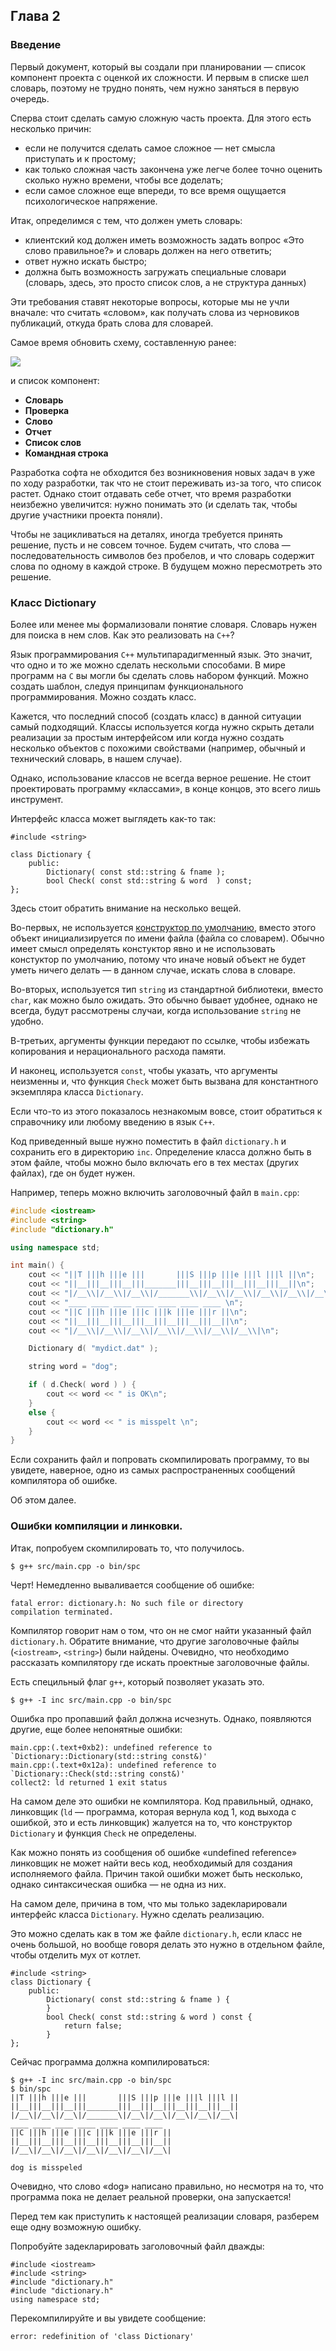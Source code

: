 ## Глава 2

### Введение

Первый документ, который вы создали при планировании — список компонент проекта с оценкой их сложности. И первым в списке шел словарь, поэтому не трудно понять, чем нужно заняться в первую очередь.

Сперва стоит сделать самую сложную часть проекта. Для этого есть несколько причин:

* если не получится сделать самое сложное — нет смысла приступать и к простому;
* как только сложная часть закончена уже легче более точно оценить сколько нужно времени, чтобы все доделать;
* если самое сложное еще впереди, то все время ощущается психологическое напряжение.

Итак, определимся с тем, что должен уметь словарь:

* клиентский код должен иметь возможность задать вопрос «Это слово правильное?» и словарь должен на него ответить;
* ответ нужно искать быстро;
* должна быть возможность загружать специальные словари (словарь, здесь, это просто список слов, а не структура данных)

Эти требования ставят некоторые вопросы, которые мы не учли вначале: что считать «словом», как получать слова из черновиков публикаций, откуда брать слова для словарей.

Самое время обновить схему, составленную ранее:

![](https://yadi.sk/d/pkZLcjgcTB9NT_XXL.jpg)

и список компонент:

* **Словарь**
* **Проверка**
* **Слово**
* **Отчет**
* **Список слов**
* **Командная строка**

Разработка софта не обходится без возникновения новых задач в уже по ходу разработки, так что не стоит переживать из-за того, что список растет. Однако стоит отдавать себе отчет, что время разработки неизбежно увеличится: нужно понимать это (и сделать так, чтобы другие участники проекта поняли).

Чтобы не зацикливаться на деталях, иногда требуется принять решение, пусть и не совсем точное. Будем считать, что слова — последовательность символов без пробелов, и что словарь содержит слова по одному в каждой строке. В будущем можно пересмотреть это решение.

### Класс Dictionary

Более или менее мы формализовали понятие словаря. Словарь нужен для поиска в нем слов. Как это реализовать на `C++`?

Язык программирования `C++` мультипарадигменный язык. Это значит, что одно и то же можно сделать нескольми способами. В мире программ на `C` вы могли бы сделать словь набором функций. Можно создать шаблон, следуя принципам функционального программирования. Можно создать класс.

Кажется, что последний способ (создать класс) в данной ситуации самый подходящий. Классы используется когда нужно скрыть детали реализации за простым интерфейсом или когда нужно создать несколько объектов с похожими свойствами (например, обычный и технический словарь, в нашем случае).

Однако, использование классов не всегда верное решение. Не стоит проектировать программу «классами», в конце концов, это всего лишь инструмент.

Интерфейс класса может выглядеть как-то так:

```с++
#include <string>

class Dictionary {
    public:
        Dictionary( const std::string & fname );
        bool Check( const std::string & word  ) const;
};
```

Здесь стоит обратить внимание на несколько вещей.

Во-первых, не используется [конструктор по умолчанию](http://ru.wikipedia.org/wiki/%CA%EE%ED%F1%F2%F0%F3%EA%F2%EE%F0_%EF%EE_%F3%EC%EE%EB%F7%E0%ED%E8%FE), вместо этого объект инициализируется по имени файла (файла со словарем).
Обычно имеет смысл определять констуктор явно и не использовать констуктор по умолчанию, потому что иначе новый объект не будет уметь ничего делать — в данном случае, искать слова в словаре.

Во-вторых, используется тип `string` из стандартной библиотеки, вместо `char`, как можно было ожидать. Это обычно бывает удобнее, однако не всегда, будут рассмотрены случаи, когда использование `string` не удобно.

В-третьих, аргументы функции передают по ссылке, чтобы избежать копирования и нерационального расхода памяти.

И наконец, используется `const`, чтобы указать, что аргументы неизменны и, что функция `Check` может быть вызвана для константного экземпляра класса `Dictionary`.

Если что-то из этого показалось незнакомым вовсе, стоит обратиться к справочнику или любому введению в язык `C++`.

Код приведенный выше нужно поместить в файл `dictionary.h` и сохранить его в директорию `inc`. Определение класса должно быть в этом файле, чтобы можно было включать его в тех местах (других файлах), где он будет нужен.

Например, теперь можно включить заголовочный файл в `main.cpp`:

```c++
#include <iostream>
#include <string>
#include "dictionary.h"

using namespace std;

int main() {
    cout << "||T |||h |||e |||       |||S |||p |||e |||l |||l ||\n";
    cout << "||__|||__|||__|||_______|||__|||__|||__|||__|||__||\n";
    cout << "|/__\\|/__\\|/__\\|/_______\\|/__\\|/__\\|/__\\|/__\\|/__\\|\n";
    cout << "____ ____ ____ ____ ____ ____ ____ \n";
    cout << "||C |||h |||e |||c |||k |||e |||r ||\n";
    cout << "||__|||__|||__|||__|||__|||__|||__||\n";
    cout << "|/__\\|/__\\|/__\\|/__\\|/__\\|/__\\|/__\\|\n";

    Dictionary d( "mydict.dat" );

    string word = "dog";

    if ( d.Check( word ) ) {
        cout << word << " is OK\n";
    }
    else {
        cout << word << " is misspelt \n";
    }
}
```

Если сохранить файл и попровать скомпилировать программу, то вы увидете, наверное, одно из самых распространенных сообщений компилятора об ошибке.

Об этом далее.

### Ошибки компиляции и линковки.

Итак, попробуем скомпилировать то, что получилось.

```
$ g++ src/main.cpp -o bin/spc
```

Черт! Немедленно вываливается сообщение об ошибке:

```
fatal error: dictionary.h: No such file or directory
compilation terminated.
```

Компилятор говорит нам о том, что он не смог найти указанный файл `dictionary.h`. Обратите внимание, что другие заголовочные файлы (`<iostream>`, `<string>`) были найдены. Очевидно, что необходимо рассказать компилятору где искать проектные заголовочные файлы.

Есть специльный флаг `g++`, который позволяет указать это.

```
$ g++ -I inc src/main.cpp -o bin/spc
```

Ошибка про пропавший файл должна исчезнуть. Однако, появляются другие, еще более непонятные ошибки:

```
main.cpp:(.text+0xb2): undefined reference to `Dictionary::Dictionary(std::string const&)'
main.cpp:(.text+0x12a): undefined reference to `Dictionary::Check(std::string const&)'
collect2: ld returned 1 exit status
```

На самом деле это ошибки не компилятора. Код правильный, однако, линковщик (`ld` — программа, которая вернула код 1, код выхода с ошибкой, это и есть линковщик) жалуется на то, что конструктор `Dictionary` и функция `Check` не определены.

Как можно понять из сообщения об ошибке «undefined reference» линковщик не может найти весь код, необходимый для создания исполняемого файла. Причин такой ошибки может быть несколько, однако синтаксическая ошибка — не одна из них.

На самом деле, причина в том, что мы только задекларировали интерфейс класса `Dictionary`. Нужно сделать реализацию.

Это можно сделать как в том же файле `dictionary.h`, если класс не очень большой, но вообще говоря делать это нужно в отдельном файле, чтобы отделить мух от котлет.

```
#include <string>
class Dictionary {
    public:
        Dictionary( const std::string & fname ) {
        }
        bool Check( const std::string & word ) const {
            return false;
        }
};
```

Сейчас программа должна компилироваться:

```
$ g++ -I inc src/main.cpp -o bin/spc
$ bin/spc
||T |||h |||e |||       |||S |||p |||e |||l |||l ||
||__|||__|||__|||_______|||__|||__|||__|||__|||__||
|/__\|/__\|/__\|/_______\|/__\|/__\|/__\|/__\|/__\|
____ ____ ____ ____ ____ ____ ____ 
||C |||h |||e |||c |||k |||e |||r ||
||__|||__|||__|||__|||__|||__|||__||
|/__\|/__\|/__\|/__\|/__\|/__\|/__\|

dog is misspeled
```

Очевидно, что слово «dog» написано правильно, но несмотря на то, что программа пока не делает реальной проверки, она запускается!

Перед тем как приступить к настоящей реализации словаря, разберем еще одну возможную ошибку.

Попробуйте задекларировать заголовочный файл дважды:

```
#include <iostream>
#include <string>
#include "dictionary.h"
#include "dictionary.h"
using namespace std;
```

Перекомпилируйте и вы увидете сообщение:

```
error: redefinition of 'class Dictionary'
```